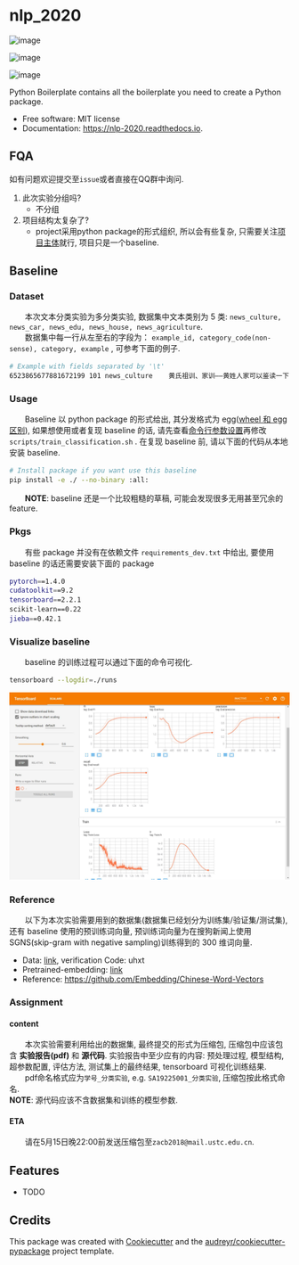 # nlp_2020

![image](https://img.shields.io/pypi/v/nlp_2020.svg)

![image](https://img.shields.io/travis/ustcsse308/nlp_2020.svg)

![image](https://readthedocs.org/projects/nlp-2020/badge/?version=latest)

Python Boilerplate contains all the boilerplate you need to create a Python package.

- Free software: MIT license
- Documentation: https://nlp-2020.readthedocs.io.

## FQA

如有问题欢迎提交至`issue`或者直接在QQ群中询问.

1. 此次实验分组吗?
   - 不分组
2. 项目结构太复杂了?
   - project采用python package的形式组织, 所以会有些复杂, 只需要关注[项目主体](nlp_2020/classification/')就行, 项目只是一个baseline.

## Baseline

### Dataset

&emsp;&emsp;本次文本分类实验为多分类实验, 数据集中文本类别为 5 类: `news_culture, news_car, news_edu, news_house, news_agriculture`.  
&emsp;&emsp;数据集中每一行从左至右的字段为： `example_id, category_code(non-sense), category, example` , 可参考下面的例子.

```sh
# Example with fields separated by '\t'
6523865677881672199	101	news_culture	黄氏祖训、家训——黄姓人家可以鉴读一下
```

### Usage

&emsp;&emsp;Baseline 以 python package 的形式给出, 其分发格式为 egg([wheel 和 egg 区别](https://packaging.python.org/discussions/wheel-vs-egg/)), 如果想使用或者复现 baseline 的话, 请先查看[命令行参数设置](./nlp_2020/classification/args.py)再修改 `scripts/train_classification.sh` . 在复现 baseline 前, 请以下面的代码从本地安装 baseline.

```sh
# Install package if you want use this baseline
pip install -e ./ --no-binary :all:
```

&emsp;&emsp;**NOTE**: baseline 还是一个比较粗糙的草稿, 可能会发现很多无用甚至冗余的 feature.

### Pkgs

&emsp;&emsp;有些 package 并没有在依赖文件 `requirements_dev.txt` 中给出, 要使用 baseline 的话还需要安装下面的 package

```sh
pytorch==1.4.0
cudatoolkit==9.2
tensorboard==2.2.1
scikit-learn==0.22
jieba==0.42.1
```

### Visualize baseline

&emsp;&emsp;baseline 的训练过程可以通过下面的命令可视化.

```sh
tensorboard --logdir=./runs
```

![baseline](resources/baseline.jpg)

### Reference

&emsp;&emsp;以下为本次实验需要用到的数据集(数据集已经划分为训练集/验证集/测试集), 还有 baseline 使用的预训练词向量, 预训练词向量为在搜狗新闻上使用 SGNS(skip-gram with negative sampling)训练得到的 300 维词向量.

- Data: [link](https://pan.baidu.com/s/1TprekQac-yzNHMsREWZe9g), verification Code: uhxt  
- Pretrained-embedding: [link](https://pan.baidu.com/s/1svFOwFBKnnlsqrF1t99Lnw)  
- Reference: https://github.com/Embedding/Chinese-Word-Vectors

### Assignment

#### content

&emsp;&emsp;本次实验需要利用给出的数据集, 最终提交的形式为压缩包, 压缩包中应该包含 **实验报告(pdf)** 和 **源代码**. 实验报告中至少应有的内容: 预处理过程, 模型结构, 超参数配置, 评估方法, 测试集上的最终结果, tensorboard 可视化训练结果.  
&emsp;&emsp;pdf命名格式应为`学号_分类实验`, e.g. `SA19225001_分类实验`, 压缩包按此格式命名.  
**NOTE**: 源代码应该不含数据集和训练的模型参数.

#### ETA

&emsp;&emsp;请在5月15日晚22:00前发送压缩包至`zacb2018@mail.ustc.edu.cn`.

## Features

- TODO

## Credits

This package was created with [Cookiecutter](https://github.com/audreyr/cookiecutter) and the [audreyr/cookiecutter-pypackage](https://github.com/audreyr/cookiecutter-pypackage) project template.
